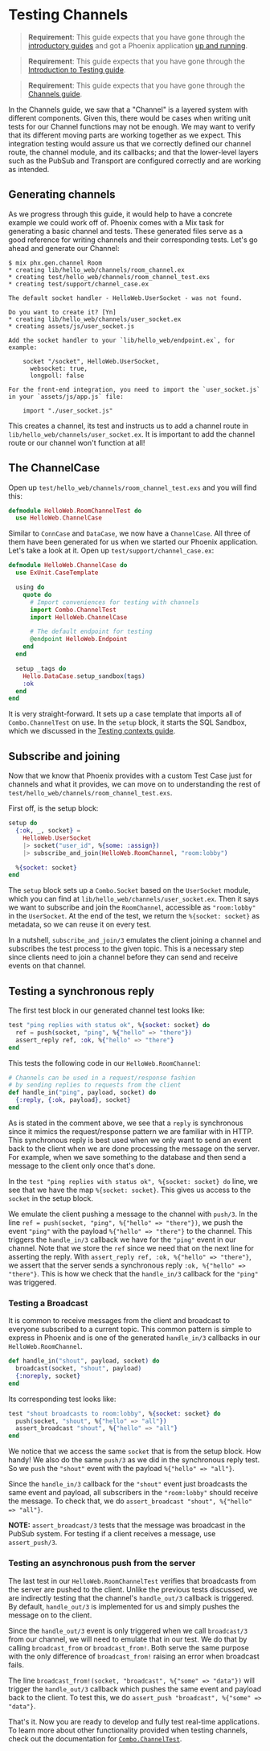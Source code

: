 # Testing Channels

> **Requirement**: This guide expects that you have gone through the [introductory guides](installation.html) and got a Phoenix application [up and running](up_and_running.html).

> **Requirement**: This guide expects that you have gone through the [Introduction to Testing guide](testing.html).

> **Requirement**: This guide expects that you have gone through the [Channels guide](channels.html).

In the Channels guide, we saw that a "Channel" is a layered system with different components. Given this, there would be cases when writing unit tests for our Channel functions may not be enough. We may want to verify that its different moving parts are working together as we expect. This integration testing would assure us that we correctly defined our channel route, the channel module, and its callbacks; and that the lower-level layers such as the PubSub and Transport are configured correctly and are working as intended.

## Generating channels

As we progress through this guide, it would help to have a concrete example we could work off of. Phoenix comes with a Mix task for generating a basic channel and tests. These generated files serve as a good reference for writing channels and their corresponding tests. Let's go ahead and generate our Channel:

```console
$ mix phx.gen.channel Room
* creating lib/hello_web/channels/room_channel.ex
* creating test/hello_web/channels/room_channel_test.exs
* creating test/support/channel_case.ex

The default socket handler - HelloWeb.UserSocket - was not found.

Do you want to create it? [Yn]  
* creating lib/hello_web/channels/user_socket.ex
* creating assets/js/user_socket.js

Add the socket handler to your `lib/hello_web/endpoint.ex`, for example:

    socket "/socket", HelloWeb.UserSocket,
      websocket: true,
      longpoll: false

For the front-end integration, you need to import the `user_socket.js`
in your `assets/js/app.js` file:

    import "./user_socket.js"
```

This creates a channel, its test and instructs us to add a channel route in `lib/hello_web/channels/user_socket.ex`. It is important to add the channel route or our channel won't function at all!

## The ChannelCase

Open up `test/hello_web/channels/room_channel_test.exs` and you will find this:

```elixir
defmodule HelloWeb.RoomChannelTest do
  use HelloWeb.ChannelCase
```

Similar to `ConnCase` and `DataCase`, we now have a `ChannelCase`. All three of them have been generated for us when we started our Phoenix application. Let's take a look at it. Open up `test/support/channel_case.ex`:

```elixir
defmodule HelloWeb.ChannelCase do
  use ExUnit.CaseTemplate

  using do
    quote do
      # Import conveniences for testing with channels
      import Combo.ChannelTest
      import HelloWeb.ChannelCase

      # The default endpoint for testing
      @endpoint HelloWeb.Endpoint
    end
  end

  setup _tags do
    Hello.DataCase.setup_sandbox(tags)
    :ok
  end
end
```

It is very straight-forward. It sets up a case template that imports all of `Combo.ChannelTest` on use. In the `setup` block, it starts the SQL Sandbox, which we discussed in the [Testing contexts guide](testing_contexts.html).

## Subscribe and joining

Now that we know that Phoenix provides with a custom Test Case just for channels and what it
provides, we can move on to understanding the rest of `test/hello_web/channels/room_channel_test.exs`.

First off, is the setup block:

```elixir
setup do
  {:ok, _, socket} =
    HelloWeb.UserSocket
    |> socket("user_id", %{some: :assign})
    |> subscribe_and_join(HelloWeb.RoomChannel, "room:lobby")

  %{socket: socket}
end
```

The `setup` block sets up a `Combo.Socket` based on the `UserSocket` module, which you can find at `lib/hello_web/channels/user_socket.ex`. Then it says we want to subscribe and join the `RoomChannel`, accessible as `"room:lobby"` in the `UserSocket`. At the end of the test, we return the `%{socket: socket}` as metadata, so we can reuse it on every test.

In a nutshell, `subscribe_and_join/3` emulates the client joining a channel and subscribes the test process to the given topic. This is a necessary step since clients need to join a channel before they can send and receive events on that channel.

## Testing a synchronous reply

The first test block in our generated channel test looks like:

```elixir
test "ping replies with status ok", %{socket: socket} do
  ref = push(socket, "ping", %{"hello" => "there"})
  assert_reply ref, :ok, %{"hello" => "there"}
end
```

This tests the following code in our `HelloWeb.RoomChannel`:

```elixir
# Channels can be used in a request/response fashion
# by sending replies to requests from the client
def handle_in("ping", payload, socket) do
  {:reply, {:ok, payload}, socket}
end
```

As is stated in the comment above, we see that a `reply` is synchronous since it mimics the request/response pattern we are familiar with in HTTP. This synchronous reply is best used when we only want to send an event back to the client when we are done processing the message on the server. For example, when we save something to the database and then send a message to the client only once that's done.

In the `test "ping replies with status ok", %{socket: socket} do` line, we see that we have the map `%{socket: socket}`. This gives us access to the `socket` in the setup block.

We emulate the client pushing a message to the channel with `push/3`. In the line `ref = push(socket, "ping", %{"hello" => "there"})`, we push the event `"ping"` with the payload `%{"hello" => "there"}` to the channel. This triggers the `handle_in/3` callback we have for the `"ping"` event in our channel. Note that we store the `ref` since we need that on the next line for asserting the reply. With `assert_reply ref, :ok, %{"hello" => "there"}`, we assert that the server sends a synchronous reply `:ok, %{"hello" => "there"}`. This is how we check that the `handle_in/3` callback for the `"ping"` was triggered.

### Testing a Broadcast

It is common to receive messages from the client and broadcast to everyone subscribed to a current topic. This common pattern is simple to express in Phoenix and is one of the generated `handle_in/3` callbacks in our `HelloWeb.RoomChannel`.

```elixir
def handle_in("shout", payload, socket) do
  broadcast(socket, "shout", payload)
  {:noreply, socket}
end
```

Its corresponding test looks like:

```elixir
test "shout broadcasts to room:lobby", %{socket: socket} do
  push(socket, "shout", %{"hello" => "all"})
  assert_broadcast "shout", %{"hello" => "all"}
end
```

We notice that we access the same `socket` that is from the setup block. How handy! We also do the same `push/3` as we did in the synchronous reply test. So we `push` the `"shout"` event with the payload `%{"hello" => "all"}`.

Since the `handle_in/3` callback for the `"shout"` event just broadcasts the same event and payload, all subscribers in the `"room:lobby"` should receive the message. To check that, we do `assert_broadcast "shout", %{"hello" => "all"}`.

**NOTE:** `assert_broadcast/3` tests that the message was broadcast in the PubSub system. For testing if a client receives a message, use `assert_push/3`.

### Testing an asynchronous push from the server

The last test in our `HelloWeb.RoomChannelTest` verifies that broadcasts from the server are pushed to the client. Unlike the previous tests discussed, we are indirectly testing that the channel's `handle_out/3` callback is triggered. By default, `handle_out/3` is implemented for us and simply pushes the message on to the client.

Since the `handle_out/3` event is only triggered when we call `broadcast/3` from our channel, we will need to emulate that in our test. We do that by calling `broadcast_from` or `broadcast_from!`. Both serve the same purpose with the only difference of `broadcast_from!` raising an error when broadcast fails.

The line `broadcast_from!(socket, "broadcast", %{"some" => "data"})` will trigger the `handle_out/3` callback which pushes the same event and payload back to the client. To test this, we do `assert_push "broadcast", %{"some" => "data"}`.

That's it. Now you are ready to develop and fully test real-time applications. To learn more about other functionality provided when testing channels, check out the documentation for [`Combo.ChannelTest`](https://hexdocs.pm/phoenix/Combo.ChannelTest.html).
